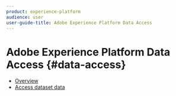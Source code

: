 ```yaml
---
product: experience-platform
audience: user
user-guide-title: Adobe Experience Platform Data Access
---
```


# Adobe Experience Platform Data Access {#data-access}

- [Overview](home.md)
- [Access dataset data](tutorials/dataset-data.md)